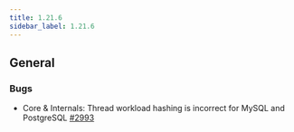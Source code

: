```yaml
---
title: 1.21.6
sidebar_label: 1.21.6
---
```


## General

### Bugs

- Core & Internals: Thread workload hashing is incorrect for MySQL and PostgreSQL [#2993](https://github.com/rucio/rucio/issues/2993)
